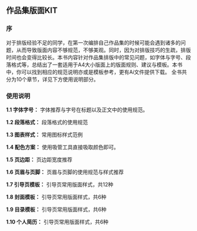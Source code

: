 ## 作品集版面KIT

### 序

对于排版经验不足的同学，在第一次编排自己作品集的时候可能会遇到诸多的问题，从而导致版面内容不够规范，不够美观。同时，因为对排版技巧的生疏，排版时间也会变得比较长。本书内容针对作品集排版中的常见问题，如字体与字号、段落格式等，总结出了一套适用于A4大小版面上的版面规则、建议与模板。本书中，你可以找到相应的规范说明亦或是模板参考，更有Ai文件提供下载。 全书共分为10个章节，详见下方使用说明部分。

### 使用说明 

**1.1 字体字号：**
字体推荐与字号在标题以及正文中的使用规范。

**1.2 段落格式：**
段落格式的使用规范

**1.3 图表样式：**
常用图标样式范例

**1.4 配色方案：**
使用吸管工具直接吸取颜色即可。

**1.5 页边距：**
页边距宽度推荐

**1.6 页眉与页脚：**
页眉与页脚的使用规范与样式推荐

**1.7 引导页模板：**
引导页常用版面样式，共12种

**1.8 封面模板：**
引导页常用版面样式，共6种

**1.9 目录模板：**
引导页常用版面样式，共6种

**1.10 个人简历：**
引导页常用版面样式，共6种
